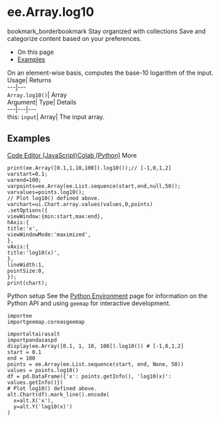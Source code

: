  
#  ee.Array.log10
bookmark_borderbookmark Stay organized with collections  Save and categorize content based on your preferences.
  * On this page
  * [Examples](https://developers.google.com/earth-engine/apidocs/ee-array-log10#examples)


On an element-wise basis, computes the base-10 logarithm of the input. 
Usage| Returns  
---|---  
`Array.log10()`| Array  
Argument| Type| Details  
---|---|---  
this: `input`| Array| The input array.  
## Examples
[Code Editor (JavaScript)](https://developers.google.com/earth-engine/apidocs/ee-array-log10#code-editor-javascript-sample)[Colab (Python)](https://developers.google.com/earth-engine/apidocs/ee-array-log10#colab-python-sample) More
```
print(ee.Array([0.1,1,10,100]).log10());// [-1,0,1,2]
varstart=0.1;
varend=100;
varpoints=ee.Array(ee.List.sequence(start,end,null,50));
varvalues=points.log10();
// Plot log10() defined above.
varchart=ui.Chart.array.values(values,0,points)
.setOptions({
viewWindow:{min:start,max:end},
hAxis:{
title:'x',
viewWindowMode:'maximized',
},
vAxis:{
title:'log10(x)',
},
lineWidth:1,
pointSize:0,
});
print(chart);
```
Python setup
See the [ Python Environment](https://developers.google.com/earth-engine/guides/python_install) page for information on the Python API and using `geemap` for interactive development.
```
importee
importgeemap.coreasgeemap
```
```
importaltairasalt
importpandasaspd
display(ee.Array([0.1, 1, 10, 100]).log10()) # [-1,0,1,2]
start = 0.1
end = 100
points = ee.Array(ee.List.sequence(start, end, None, 50))
values = points.log10()
df = pd.DataFrame({'x': points.getInfo(), 'log10(x)': values.getInfo()})
# Plot log10() defined above.
alt.Chart(df).mark_line().encode(
  x=alt.X('x'),
  y=alt.Y('log10(x)')
)
```

